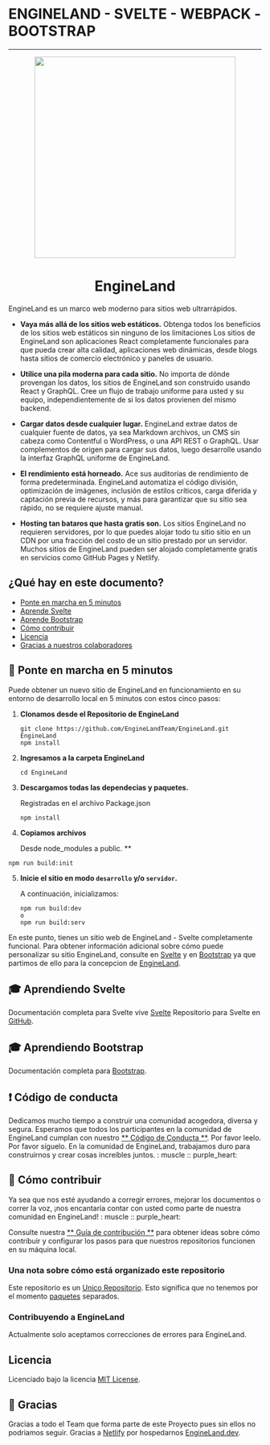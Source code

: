 # ENGINELAND - SVELTE - WEBPACK -BOOTSTRAP

---

<p align="center">
  <a href="https://EngineLand.dev">
    <img src="https:https://enginelandteam.github.io/dist/EL-png" width="400">
  </a>
</p>

<h1 align="center">
  EngineLand
</h1>

EngineLand es un marco web moderno para sitios web ultrarrápidos.

- **Vaya más allá de los sitios web estáticos.** Obtenga todos los beneficios de los sitios web estáticos sin ninguno de los
  limitaciones Los sitios de EngineLand son aplicaciones React completamente funcionales para que pueda crear alta calidad,
  aplicaciones web dinámicas, desde blogs hasta sitios de comercio electrónico y paneles de usuario.

- **Utilice una pila moderna para cada sitio.** No importa de dónde provengan los datos, los sitios de EngineLand son
  construido usando React y GraphQL. Cree un flujo de trabajo uniforme para usted y su equipo, independientemente de
  si los datos provienen del mismo backend.

- **Cargar datos desde cualquier lugar.** EngineLand extrae datos de cualquier fuente de datos, ya sea Markdown
  archivos, un CMS sin cabeza como Contentful o WordPress, o una API REST o GraphQL. Usar complementos de origen
  para cargar sus datos, luego desarrolle usando la interfaz GraphQL uniforme de EngineLand.

- **El rendimiento está horneado.** Ace sus auditorías de rendimiento de forma predeterminada. EngineLand automatiza el código
  división, optimización de imágenes, inclusión de estilos críticos, carga diferida y captación previa de recursos,
  y más para garantizar que su sitio sea rápido, no se requiere ajuste manual.

- **Hosting tan bataros que hasta gratis son.** Los sitios EngineLand no requieren servidores, por lo que puedes alojar todo tu sitio
  sitio en un CDN por una fracción del costo de un sitio prestado por un servidor. Muchos sitios de EngineLand pueden ser
  alojado completamente gratis en servicios como GitHub Pages y Netlify.

## ¿Qué hay en este documento?

- [Ponte en marcha en 5 minutos](#-levantate-y-corre-en-5-minutos)
- [Aprende Svelte](#-aprende-svelte)
- [Aprende Bootstrap](#-aprende-bootstrap)
- [Cómo contribuir](#-como-contribuir)
- [Licencia](#-licencia)
- [Gracias a nuestros colaboradores](#-gracias)

## 🚀 Ponte en marcha en 5 minutos

Puede obtener un nuevo sitio de EngineLand en funcionamiento en su entorno de desarrollo local en 5 minutos con estos cinco pasos:

1. **Clonamos desde el Repositorio de EngineLand**

   ```shell
   git clone https://github.com/EngineLandTeam/EngineLand.git EngineLand
   npm install
   ```

2. **Ingresamos a la carpeta EngineLand**

   ```shell
   cd EngineLand
   ```

3. **Descargamos todas las dependecias y paquetes.**

   Registradas en el archivo Package.json

   ```shell
   npm install
   ```

4. **Copiamos archivos**

   Desde node_modules a public. \*\*

```shell
npm run build:init
```

5. **Inicie el sitio en modo `desarrollo` y/o `servidor`.**

   A continuación, inicializamos:

   ```shell
   npm run build:dev
   o
   npm run build:serv
   ```

En este punto, tienes un sitio web de EngineLand - Svelte completamente funcional. Para obtener información adicional sobre cómo puede personalizar su sitio EngineLand, consulte en [Svelte](https://svelte.dev/) y en [Bootstrap](https://getbootstrap.com/) ya que partimos de ello para la concepcion de [EngineLand](https://EngineLand..dev).

## 🎓 Aprendiendo Svelte

Documentación completa para Svelte vive [Svelte](https://svelte.dev/)
Repositorio para Svelte en [GitHub](https://github.com/sveltejs/svelte).

## 🎓 Aprendiendo Bootstrap

Documentación completa para [Bootstrap](https://getbootstrap.com/).

## ❗ Código de conducta

Dedicamos mucho tiempo a construir una comunidad acogedora, diversa y segura. Esperamos que todos los participantes en la comunidad de EngineLand cumplan con nuestro [** Código de Conducta **](https://EngineLand.dev/conducta/). Por favor leelo. Por favor síguelo. En la comunidad de EngineLand, trabajamos duro para construirnos y crear cosas increíbles juntos. : muscle :: purple_heart:

## 🤝 Cómo contribuir

Ya sea que nos esté ayudando a corregir errores, mejorar los documentos o correr la voz, ¡nos encantaría contar con usted como parte de nuestra comunidad en EngineLand! : muscle :: purple_heart:

Consulte nuestra [** Guía de contribución **](https://gatsbyjs.org/contributing/how-to-contribute/) para obtener ideas sobre cómo contribuir y configurar los pasos para que nuestros repositorios funcionen en su máquina local.

### Una nota sobre cómo está organizado este repositorio

Este repositorio es un [Unico Repositorio](https://github.com/EngineLandTeam/EngineLand). Esto significa que no tenemos por el momento [paquetes](/packages) separados.

### Contribuyendo a EngineLand

Actualmente solo aceptamos correcciones de errores para EngineLand.

## Licencia

Licenciado bajo la licencia [MIT License](./Licence).

## 💜 Gracias

Gracias a todo el Team que forma parte de este Proyecto pues sin ellos no podriamos seguir.
Gracias a [Netlify](https://www.netlify.com/) por hospedarnos [EngineLand.dev](https://engineland.dev).
